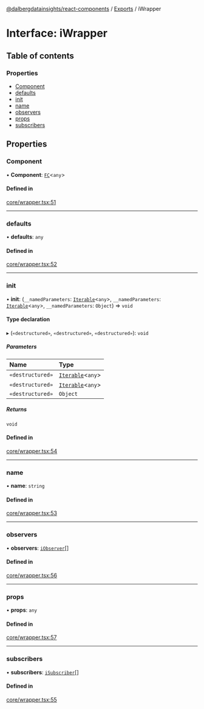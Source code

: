 [@dalbergdatainsights/react-components](../README.md) / [Exports](../modules.md) / iWrapper

# Interface: iWrapper

## Table of contents

### Properties

- [Component](iWrapper.md#component)
- [defaults](iWrapper.md#defaults)
- [init](iWrapper.md#init)
- [name](iWrapper.md#name)
- [observers](iWrapper.md#observers)
- [props](iWrapper.md#props)
- [subscribers](iWrapper.md#subscribers)

## Properties

### Component

• **Component**: [`FC`](../modules/internal_.md#fc)<`any`\>

#### Defined in

[core/wrapper.tsx:51](https://github.com/DalbergDataInsights/react-components/blob/05f04a8/core/wrapper.tsx#L51)

___

### defaults

• **defaults**: `any`

#### Defined in

[core/wrapper.tsx:52](https://github.com/DalbergDataInsights/react-components/blob/05f04a8/core/wrapper.tsx#L52)

___

### init

• **init**: (`__namedParameters`: [`Iterable`](internal_.Iterable.md)<`any`\>, `__namedParameters`: [`Iterable`](internal_.Iterable.md)<`any`\>, `__namedParameters`: `Object`) => `void`

#### Type declaration

▸ (`«destructured»`, `«destructured»`, `«destructured»`): `void`

##### Parameters

| Name | Type |
| :------ | :------ |
| `«destructured»` | [`Iterable`](internal_.Iterable.md)<`any`\> |
| `«destructured»` | [`Iterable`](internal_.Iterable.md)<`any`\> |
| `«destructured»` | `Object` |

##### Returns

`void`

#### Defined in

[core/wrapper.tsx:54](https://github.com/DalbergDataInsights/react-components/blob/05f04a8/core/wrapper.tsx#L54)

___

### name

• **name**: `string`

#### Defined in

[core/wrapper.tsx:53](https://github.com/DalbergDataInsights/react-components/blob/05f04a8/core/wrapper.tsx#L53)

___

### observers

• **observers**: [`iObserver`](iObserver.md)[]

#### Defined in

[core/wrapper.tsx:56](https://github.com/DalbergDataInsights/react-components/blob/05f04a8/core/wrapper.tsx#L56)

___

### props

• **props**: `any`

#### Defined in

[core/wrapper.tsx:57](https://github.com/DalbergDataInsights/react-components/blob/05f04a8/core/wrapper.tsx#L57)

___

### subscribers

• **subscribers**: [`iSubscriber`](iSubscriber.md)[]

#### Defined in

[core/wrapper.tsx:55](https://github.com/DalbergDataInsights/react-components/blob/05f04a8/core/wrapper.tsx#L55)
